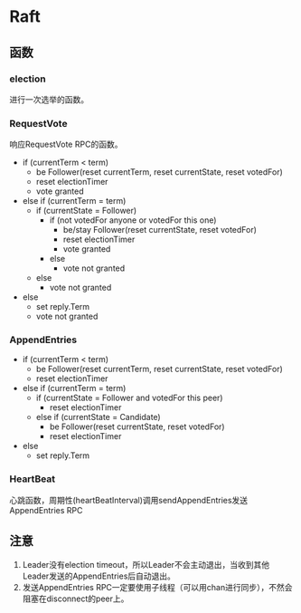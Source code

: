 # Raft
## 函数
### election
进行一次选举的函数。

### RequestVote
响应RequestVote RPC的函数。
* if (currentTerm < term)
  * be Follower(reset currentTerm, reset currentState, reset votedFor)
  * reset electionTimer
  * vote granted
* else if (currentTerm = term)
  * if (currentState = Follower)
    * if (not votedFor anyone or votedFor this one)
      * be/stay Follower(reset currentState, reset votedFor)
      * reset electionTimer
      * vote granted
    * else
      * vote not granted
  * else 
    * vote not granted
* else
  * set reply.Term
  * vote not granted

### AppendEntries
* if (currentTerm < term)
  * be Follower(reset currentTerm, reset currentState, reset votedFor)
  * reset electionTimer
* else if (currentTerm = term)
  * if (currentState = Follower and votedFor this peer)
    * reset electionTimer
  * else if (currentState = Candidate)
    * be Follower(reset currentState, reset votedFor)
    * reset electionTimer
* else
  * set reply.Term

### HeartBeat
心跳函数，周期性(heartBeatInterval)调用sendAppendEntries发送AppendEntries RPC


## 注意
1. Leader没有election timeout，所以Leader不会主动退出，当收到其他Leader发送的AppendEntries后自动退出。
2. 发送AppendEntries RPC一定要使用子线程（可以用chan进行同步），不然会阻塞在disconnect的peer上。